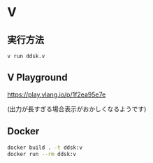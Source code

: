 # V

## 実行方法

`v run ddsk.v`

## V Playground

https://play.vlang.io/p/1f2ea95e7e

(出力が長すぎる場合表示がおかしくなるようです)

## Docker

```sh
docker build . -t ddsk:v
docker run --rm ddsk:v
```

